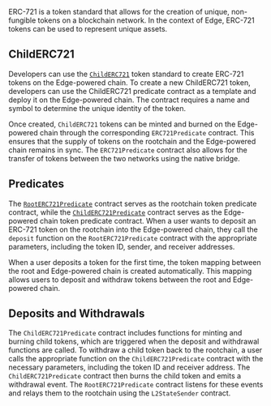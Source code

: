 
ERC-721 is a token standard that allows for the creation of unique, non-fungible tokens on a blockchain network. In the context of Edge, ERC-721 tokens can be used to represent unique assets.

## ChildERC721

Developers can use the [`ChildERC721`](../../../../interfaces/erc721/childerc721.md) token standard to create ERC-721 tokens on the Edge-powered chain. To create a new ChildERC721 token, developers can use the ChildERC721 predicate contract as a template and deploy it on the Edge-powered chain. The contract requires a name and symbol to determine the unique identity of the token.

Once created, `ChildERC721` tokens can be minted and burned on the Edge-powered chain through the corresponding `ERC721Predicate` contract. This ensures that the supply of tokens on the rootchain and the Edge-powered chain remains in sync. The `ERC721Predicate` contract also allows for the transfer of tokens between the two networks using the native bridge.

## Predicates

The [`RootERC721Predicate`](../../../../interfaces/erc721/rooterc721-predicate.md)  contract serves as the rootchain token predicate contract, while the [`ChildERC721Predicate`](../../../../interfaces/erc721/childerc721-predicate.md) contract serves as the Edge-powered chain token predicate contract. When a user wants to deposit an ERC-721 token on the rootchain into the Edge-powered chain, they call the `deposit` function on the `RootERC721Predicate` contract with the appropriate parameters, including the token ID, sender, and receiver addresses.

When a user deposits a token for the first time, the token mapping between the root and Edge-powered chain is created automatically. This mapping allows users to deposit and withdraw tokens between the root and Edge-powered chain.

## Deposits and Withdrawals

The `ChildERC721Predicate` contract includes functions for minting and burning child tokens, which are triggered when the deposit and withdrawal functions are called. To withdraw a child token back to the rootchain, a user calls the appropriate function on the `ChildERC721Predicate` contract with the necessary parameters, including the token ID and receiver address. The `ChildERC721Predicate` contract then burns the child token and emits a withdrawal event. The `RootERC721Predicate` contract listens for these events and relays them to the rootchain using the `L2StateSender` contract.
